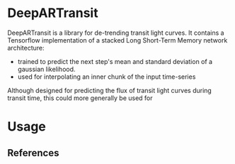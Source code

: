 # DeepARTransit
DeepARTransit is a library for de-trending transit light curves.
It contains a Tensorflow implementation of a stacked Long Short-Term Memory network architecture: 
- trained to predict the next step's mean and standard deviation of a gaussian likelihood.
- used for interpolating an inner chunk of the input time-series

Although designed for predicting the flux of transit light curves during transit time, this could more generally be used for 

# Usage 

## References



